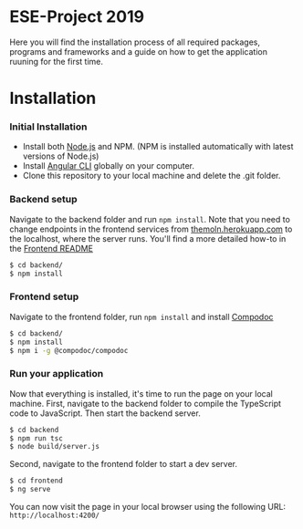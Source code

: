 # ESE-Project 2019

Here you will find the installation process of all required packages, programs and frameworks and a guide on how to get the application ruuning for the first time.

# Installation 

### Initial Installation

- Install both [Node.js] and NPM. (NPM is installed automatically with latest versions of Node.js)
- Install [Angular CLI] globally on your computer.
- Clone this repository to your local machine and delete the .git folder.


### Backend setup

Navigate to the backend folder and run `npm install`. Note that you need to change endpoints in the frontend services from [themoln.herokuapp.com] to the localhost, where the server runs. You'll find a more detailed how-to in the [Frontend README]
 ```sh
 $ cd backend/
 $ npm install
 ```

 ### Frontend setup

 Navigate to the frontend folder, run `npm install` and install [Compodoc]
 ```sh
 $ cd backend/
 $ npm install
 $ npm i -g @compodoc/compodoc
 ```

 ### Run your application

Now that everything is installed, it's time to run the page on your local machine.
First, navigate to the backend folder to compile the TypeScript code to JavaScript. Then start the backend server.

```sh
$ cd backend
$ npm run tsc
$ node build/server.js
```

Second, navigate to the frontend folder to start a dev server.

```sh
$ cd frontend
$ ng serve
```

You can now visit the page in your local browser using the following URL: `http://localhost:4200/`


[Node.js]: <https://nodejs.org/en/>
[Angular CLI]: <https://cli.angular.io/>
[themoln.herokuapp.com]: <themoln.herokuapp.com>
[Frontend README]: <./frontend/README.md>
[Compodoc]: <https://compodoc.app/>